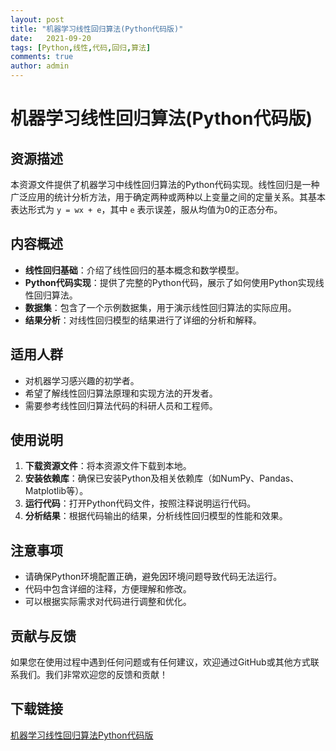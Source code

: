 ```yaml
---
layout: post
title: "机器学习线性回归算法(Python代码版)"
date:   2021-09-20
tags: [Python,线性,代码,回归,算法]
comments: true
author: admin
---
```

# 机器学习线性回归算法(Python代码版)

## 资源描述

本资源文件提供了机器学习中线性回归算法的Python代码实现。线性回归是一种广泛应用的统计分析方法，用于确定两种或两种以上变量之间的定量关系。其基本表达形式为 `y = wx + e`，其中 `e` 表示误差，服从均值为0的正态分布。

## 内容概述

- **线性回归基础**：介绍了线性回归的基本概念和数学模型。
- **Python代码实现**：提供了完整的Python代码，展示了如何使用Python实现线性回归算法。
- **数据集**：包含了一个示例数据集，用于演示线性回归算法的实际应用。
- **结果分析**：对线性回归模型的结果进行了详细的分析和解释。

## 适用人群

- 对机器学习感兴趣的初学者。
- 希望了解线性回归算法原理和实现方法的开发者。
- 需要参考线性回归算法代码的科研人员和工程师。

## 使用说明

1. **下载资源文件**：将本资源文件下载到本地。
2. **安装依赖库**：确保已安装Python及相关依赖库（如NumPy、Pandas、Matplotlib等）。
3. **运行代码**：打开Python代码文件，按照注释说明运行代码。
4. **分析结果**：根据代码输出的结果，分析线性回归模型的性能和效果。

## 注意事项

- 请确保Python环境配置正确，避免因环境问题导致代码无法运行。
- 代码中包含详细的注释，方便理解和修改。
- 可以根据实际需求对代码进行调整和优化。

## 贡献与反馈

如果您在使用过程中遇到任何问题或有任何建议，欢迎通过GitHub或其他方式联系我们。我们非常欢迎您的反馈和贡献！

## 下载链接

[机器学习线性回归算法Python代码版](https://pan.quark.cn/s/241e8072239d)